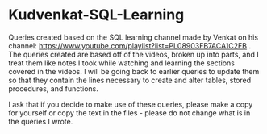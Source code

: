 # Kudvenkat-SQL-Learning
Queries created based on the SQL learning channel made by Venkat on his channel: https://www.youtube.com/playlist?list=PL08903FB7ACA1C2FB .
The queries created are based off of the videos, broken up into parts, and I treat them like notes I took while watching and learning the sections covered in the videos.
I will be going back to earlier queries to update them so that they contain the lines necessary to create and alter tables, stored procedures, and functions.

I ask that if you decide to make use of these queries, please make a copy for yourself or copy the text in the files - please do not change what is in the queries I wrote.
